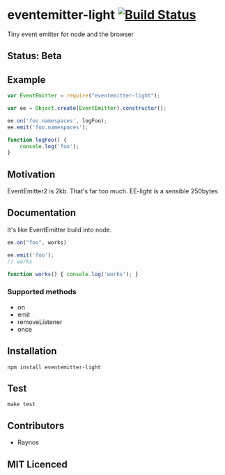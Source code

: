 # eventemitter-light [![Build Status][1]][2]

Tiny event emitter for node and the browser

## Status: Beta

## Example

```javascript
var EventEmitter = require("eventemitter-light");

var ee = Object.create(EventEmitter).constructor();

ee.on('foo.namespaces', logFoo);
ee.emit('foo.namespaces');

function logFoo() {
	console.log('foo');
}
```

## Motivation

EventEmitter2 is 2kb. That's far too much. EE-light is a sensible 250bytes

## Documentation

It's like EventEmitter build into node.

```javascript
ee.on("foo", works)

ee.emit('foo');
// works

function works() { console.log('works'); }
```

### Supported methods

 - on
 - emit
 - removeListener
 - once

## Installation

`npm install eventemitter-light`

## Test

`make test`

## Contributors

 - Raynos

## MIT Licenced

 [1]: https://secure.travis-ci.org/Raynos/eventemitter-light.png
 [2]: http://travis-ci.org/Raynos/eventemitter-light
